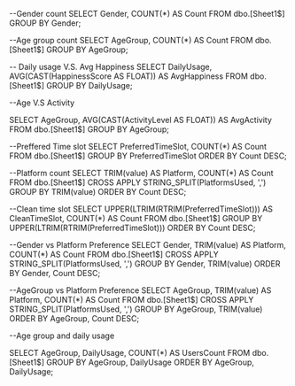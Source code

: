 

--Gender count
SELECT 
  Gender,
  COUNT(*) AS Count
FROM dbo.[Sheet1$]
GROUP BY Gender;

--Age group count
SELECT 
  AgeGroup,
  COUNT(*) AS Count
FROM dbo.[Sheet1$]
GROUP BY AgeGroup;


-- Daily usage V.S. Avg Happiness
SELECT 
  DailyUsage,
  AVG(CAST(HappinessScore AS FLOAT)) AS AvgHappiness
FROM dbo.[Sheet1$]
GROUP BY DailyUsage;



--Age V.S Activity

SELECT 
  AgeGroup,
  AVG(CAST(ActivityLevel AS FLOAT)) AS AvgActivity
FROM dbo.[Sheet1$]
GROUP BY AgeGroup;


--Preffered Time slot
SELECT 
  PreferredTimeSlot,
  COUNT(*) AS Count
FROM dbo.[Sheet1$]
GROUP BY PreferredTimeSlot
ORDER BY Count DESC;


--Platform count
SELECT 
  TRIM(value) AS Platform,
  COUNT(*) AS Count
FROM dbo.[Sheet1$]
CROSS APPLY STRING_SPLIT(PlatformsUsed, ',')
GROUP BY TRIM(value)
ORDER BY Count DESC;


--Clean time slot
SELECT 
  UPPER(LTRIM(RTRIM(PreferredTimeSlot))) AS CleanTimeSlot,
  COUNT(*) AS Count
FROM dbo.[Sheet1$]
GROUP BY UPPER(LTRIM(RTRIM(PreferredTimeSlot)))
ORDER BY Count DESC;

--Gender vs Platform Preference
SELECT 
  Gender,
  TRIM(value) AS Platform,
  COUNT(*) AS Count
FROM dbo.[Sheet1$]
CROSS APPLY STRING_SPLIT(PlatformsUsed, ',')
GROUP BY Gender, TRIM(value)
ORDER BY Gender, Count DESC;


 --AgeGroup vs Platform Preference
 SELECT 
  AgeGroup,
  TRIM(value) AS Platform,
  COUNT(*) AS Count
FROM dbo.[Sheet1$]
CROSS APPLY STRING_SPLIT(PlatformsUsed, ',')
GROUP BY AgeGroup, TRIM(value)
ORDER BY AgeGroup, Count DESC;

--Age group and daily usage

SELECT 
  AgeGroup,
  DailyUsage,
  COUNT(*) AS UsersCount
FROM dbo.[Sheet1$]
GROUP BY AgeGroup, DailyUsage
ORDER BY AgeGroup, DailyUsage;

